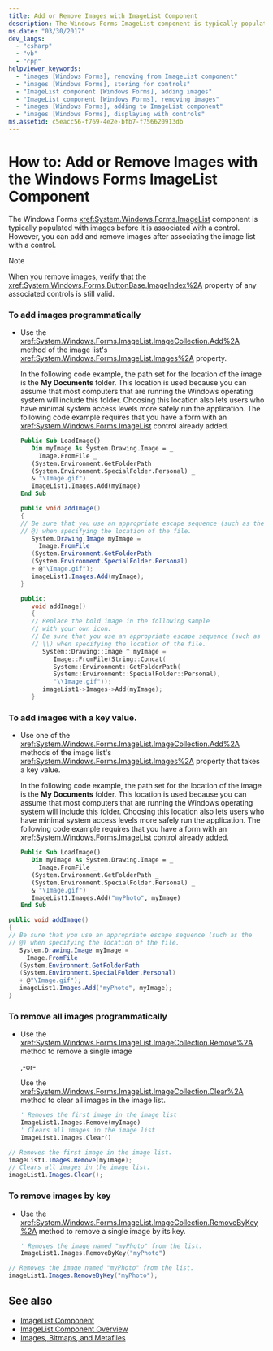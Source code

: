 ```yaml
---
title: Add or Remove Images with ImageList Component
description: The Windows Forms ImageList component is typically populated with images before it is associated with a control. Learn to add and remove images later.
ms.date: "03/30/2017"
dev_langs: 
  - "csharp"
  - "vb"
  - "cpp"
helpviewer_keywords: 
  - "images [Windows Forms], removing from ImageList component"
  - "images [Windows Forms], storing for controls"
  - "ImageList component [Windows Forms], adding images"
  - "ImageList component [Windows Forms], removing images"
  - "images [Windows Forms], adding to ImageList component"
  - "images [Windows Forms], displaying with controls"
ms.assetid: c5eacc56-f769-4e2e-bfb7-f756620913db
---
```

# How to: Add or Remove Images with the Windows Forms ImageList Component

The Windows Forms <xref:System.Windows.Forms.ImageList> component is typically populated with images before it is associated with a control. However, you can add and remove images after associating the image list with a control.  
  
> [!NOTE]
> When you remove images, verify that the <xref:System.Windows.Forms.ButtonBase.ImageIndex%2A> property of any associated controls is still valid.  
  
### To add images programmatically  
  
- Use the <xref:System.Windows.Forms.ImageList.ImageCollection.Add%2A> method of the image list's <xref:System.Windows.Forms.ImageList.Images%2A> property.  
  
     In the following code example, the path set for the location of the image is the **My Documents** folder. This location is used because you can assume that most computers that are running the Windows operating system will include this folder. Choosing this location also lets users who have minimal system access levels more safely run the application. The following code example requires that you have a form with an <xref:System.Windows.Forms.ImageList> control already added.  
  
    ```vb  
    Public Sub LoadImage()  
       Dim myImage As System.Drawing.Image = _  
         Image.FromFile _  
       (System.Environment.GetFolderPath _  
       (System.Environment.SpecialFolder.Personal) _  
       & "\Image.gif")  
       ImageList1.Images.Add(myImage)  
    End Sub  
    ```  
  
    ```csharp  
    public void addImage()  
    {  
    // Be sure that you use an appropriate escape sequence (such as the
    // @) when specifying the location of the file.  
       System.Drawing.Image myImage =
         Image.FromFile  
       (System.Environment.GetFolderPath  
       (System.Environment.SpecialFolder.Personal)  
       + @"\Image.gif");  
       imageList1.Images.Add(myImage);  
    }  
    ```  
  
    ```cpp  
    public:  
       void addImage()  
       {  
       // Replace the bold image in the following sample
       // with your own icon.  
       // Be sure that you use an appropriate escape sequence (such as
       // \\) when specifying the location of the file.  
          System::Drawing::Image ^ myImage =
             Image::FromFile(String::Concat(  
             System::Environment::GetFolderPath(  
             System::Environment::SpecialFolder::Personal),  
             "\\Image.gif"));  
          imageList1->Images->Add(myImage);  
       }  
    ```  
  
### To add images with a key value.  
  
- Use one of the <xref:System.Windows.Forms.ImageList.ImageCollection.Add%2A> methods of the image list's <xref:System.Windows.Forms.ImageList.Images%2A> property that takes a key value.  
  
     In the following code example, the path set for the location of the image is the **My Documents** folder. This location is used because you can assume that most computers that are running the Windows operating system will include this folder. Choosing this location also lets users who have minimal system access levels more safely run the application. The following code example requires that you have a form with an <xref:System.Windows.Forms.ImageList> control already added.  
  
    ```vb  
    Public Sub LoadImage()  
       Dim myImage As System.Drawing.Image = _  
         Image.FromFile _  
       (System.Environment.GetFolderPath _  
       (System.Environment.SpecialFolder.Personal) _  
       & "\Image.gif")  
       ImageList1.Images.Add("myPhoto", myImage)  
    End Sub  
    ```  
  
```csharp  
public void addImage()  
{  
// Be sure that you use an appropriate escape sequence (such as the
// @) when specifying the location of the file.  
   System.Drawing.Image myImage =
     Image.FromFile  
   (System.Environment.GetFolderPath  
   (System.Environment.SpecialFolder.Personal)  
   + @"\Image.gif");  
   imageList1.Images.Add("myPhoto", myImage);  
}  
```  
  
### To remove all images programmatically  
  
- Use the <xref:System.Windows.Forms.ImageList.ImageCollection.Remove%2A> method to remove a single image  
  
     ,-or-  
  
     Use the <xref:System.Windows.Forms.ImageList.ImageCollection.Clear%2A> method to clear all images in the image list.  
  
    ```vb  
    ' Removes the first image in the image list  
    ImageList1.Images.Remove(myImage)  
    ' Clears all images in the image list  
    ImageList1.Images.Clear()  
    ```  
  
```csharp  
// Removes the first image in the image list.  
imageList1.Images.Remove(myImage);  
// Clears all images in the image list.  
imageList1.Images.Clear();  
```  
  
### To remove images by key  
  
- Use the <xref:System.Windows.Forms.ImageList.ImageCollection.RemoveByKey%2A> method to remove a single image by its key.  
  
    ```vb  
    ' Removes the image named "myPhoto" from the list.  
    ImageList1.Images.RemoveByKey("myPhoto")  
    ```  
  
```csharp  
// Removes the image named "myPhoto" from the list.  
imageList1.Images.RemoveByKey("myPhoto");  
```  
  
## See also

- [ImageList Component](imagelist-component-windows-forms.md)
- [ImageList Component Overview](imagelist-component-overview-windows-forms.md)
- [Images, Bitmaps, and Metafiles](../advanced/images-bitmaps-and-metafiles.md)
